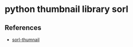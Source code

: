 # python thumbnail library sorl





## References
* [sorl-thumnail](http://sorl-thumbnail.readthedocs.io/en/latest/index.html)
